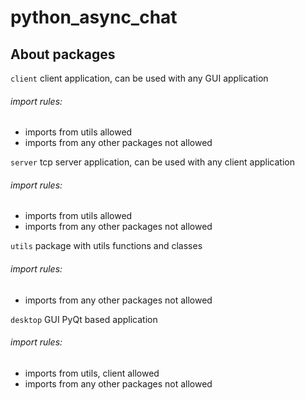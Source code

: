 # python_async_chat


## About packages

`client`
client application, can be used with any GUI application
###### import rules:
- imports from utils allowed
- imports from any other packages not allowed  

`server`
tcp server application, can be used with any client application
###### import rules:
- imports from utils allowed
- imports from any other packages not allowed

`utils`
package with utils functions and classes
###### import rules:
- imports from any other packages not allowed

`desktop`
GUI PyQt based application
###### import rules:
- imports from utils, client allowed
- imports from any other packages not allowed

